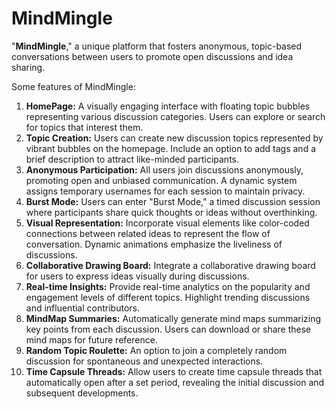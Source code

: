 # MindMingle
"**MindMingle**," a unique platform that fosters anonymous, topic-based conversations between users to promote open discussions and idea sharing.

Some features of MindMingle:

1. **HomePage:** A visually engaging interface with floating topic bubbles representing various discussion categories. Users can explore or search for topics that interest them.
2. **Topic Creation:** Users can create new discussion topics represented by vibrant bubbles on the homepage. Include an option to add tags and a brief description to attract like-minded participants.
3. **Anonymous Participation:** All users join discussions anonymously, promoting open and unbiased communication. A dynamic system assigns temporary usernames for each session to maintain privacy.
4. **Burst Mode:** Users can enter "Burst Mode," a timed discussion session where participants share quick thoughts or ideas without overthinking.
5. **Visual Representation:** Incorporate visual elements like color-coded connections between related ideas to represent the flow of conversation. Dynamic animations emphasize the liveliness of discussions.
6. **Collaborative Drawing Board:** Integrate a collaborative drawing board for users to express ideas visually during discussions.
7. **Real-time Insights:** Provide real-time analytics on the popularity and engagement levels of different topics. Highlight trending discussions and influential contributors.
8. **MindMap Summaries:** Automatically generate mind maps summarizing key points from each discussion. Users can download or share these mind maps for future reference.
9. **Random Topic Roulette:** An option to join a completely random discussion for spontaneous and unexpected interactions.
10. **Time Capsule Threads:** Allow users to create time capsule threads that automatically open after a set period, revealing the initial discussion and subsequent developments.
